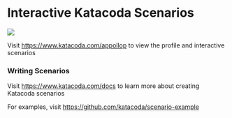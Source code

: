 # Interactive Katacoda Scenarios

[![](http://shields.katacoda.com/katacoda/appollop/count.svg)](https://www.katacoda.com/appollop "Get your profile on Katacoda.com")

Visit https://www.katacoda.com/appollop to view the profile and interactive scenarios

### Writing Scenarios
Visit https://www.katacoda.com/docs to learn more about creating Katacoda scenarios

For examples, visit https://github.com/katacoda/scenario-example
